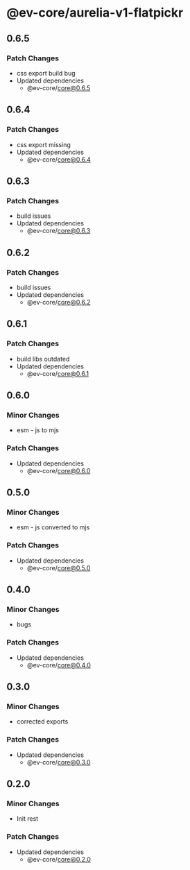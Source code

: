 # @ev-core/aurelia-v1-flatpickr

## 0.6.5

### Patch Changes

- css export build bug
- Updated dependencies
  - @ev-core/core@0.6.5

## 0.6.4

### Patch Changes

- css export missing
- Updated dependencies
  - @ev-core/core@0.6.4

## 0.6.3

### Patch Changes

- build issues
- Updated dependencies
  - @ev-core/core@0.6.3

## 0.6.2

### Patch Changes

- build issues
- Updated dependencies
  - @ev-core/core@0.6.2

## 0.6.1

### Patch Changes

- build libs outdated
- Updated dependencies
  - @ev-core/core@0.6.1

## 0.6.0

### Minor Changes

- esm - js to mjs

### Patch Changes

- Updated dependencies
  - @ev-core/core@0.6.0

## 0.5.0

### Minor Changes

- esm - js converted to mjs

### Patch Changes

- Updated dependencies
  - @ev-core/core@0.5.0

## 0.4.0

### Minor Changes

- bugs

### Patch Changes

- Updated dependencies
  - @ev-core/core@0.4.0

## 0.3.0

### Minor Changes

- corrected exports

### Patch Changes

- Updated dependencies
  - @ev-core/core@0.3.0

## 0.2.0

### Minor Changes

- Init rest

### Patch Changes

- Updated dependencies
  - @ev-core/core@0.2.0
